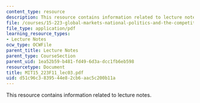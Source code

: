 ```yaml
---
content_type: resource
description: This resource contains information related to lecture notes.
file: /courses/15-223-global-markets-national-politics-and-the-competitive-advantage-of-firms-fall-2011/d51c96c3839544e82cb6aac5c200b11a_MIT15_223F11_lec03.pdf
file_type: application/pdf
learning_resource_types:
- Lecture Notes
ocw_type: OCWFile
parent_title: Lecture Notes
parent_type: CourseSection
parent_uid: 1ea52b59-b481-fd49-6d3a-dcc1fb6eb598
resourcetype: Document
title: MIT15_223F11_lec03.pdf
uid: d51c96c3-8395-44e8-2cb6-aac5c200b11a
---
```

This resource contains information related to lecture notes.


